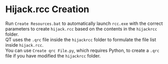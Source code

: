 # Hijack.rcc Creation
Run `Create Resources.bat` to automatically launch `rcc.exe` with the correct parameters to create `hijack.rcc` based on the contents in the `hijackrcc` folder.  
QT uses the `.qrc` file inside the `hijackrcc` folder to formulate the file list inside `hijack.rcc`.  
You can use `Create qrc File.py`, which requires Python, to create a `.qrc` file if you have modified the `hijackrcc` folder.  